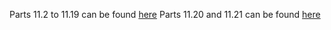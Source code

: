 Parts 11.2 to 11.19 can be found [here](https://github.com/ddomhall/full-stack-open-pokedex)
Parts 11.20 and 11.21 can be found [here](https://github.com/ddomhall/phonebook-pipeline)
